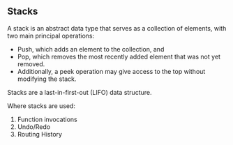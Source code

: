 ## Stacks

A stack is an abstract data type that serves as a collection of elements, with two main principal operations:

- Push, which adds an element to the collection, and
- Pop, which removes the most recently added element that was not yet removed.
- Additionally, a peek operation may give access to the top without modifying the stack.

Stacks are a last-in-first-out (LIFO) data structure.

Where stacks are used:

1. Function invocations
2. Undo/Redo
3. Routing History
